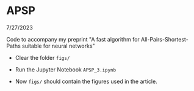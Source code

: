 # APSP
 
7/27/2023

Code to accompany my preprint "A fast algorithm for All-Pairs-Shortest-Paths suitable for neural networks"

- Clear the folder `figs/`

- Run the Jupyter Notebook `APSP_3.ipynb`

- Now `figs/` should contain the figures used in the article.